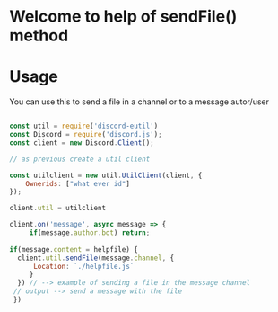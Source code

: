 # Welcome to help of **sendFile()** method


# Usage

You can use this to send a file in a channel or to a message autor/user

```js

const util = require('discord-eutil') 
const Discord = require('discord.js');
const client = new Discord.Client(); 

// as previous create a util client

const utilclient = new util.UtilClient(client, {
    Ownerids: ["what ever id"]
});

client.util = utilclient

client.on('message', async message => { 
     if(message.author.bot) return;
     
if(message.content = helpfile) {
  client.util.sendFile(message.channel, {
      Location: `./helpfile.js`
     }
  }) // --> example of sending a file in the message channel
 // output --> send a message with the file 
 })
```

<a href="https://zupimages.net/viewer.php?id=20/50/939c.png"><img src="https://zupimages.net/up/20/50/939c.png" alt="" /></a>









